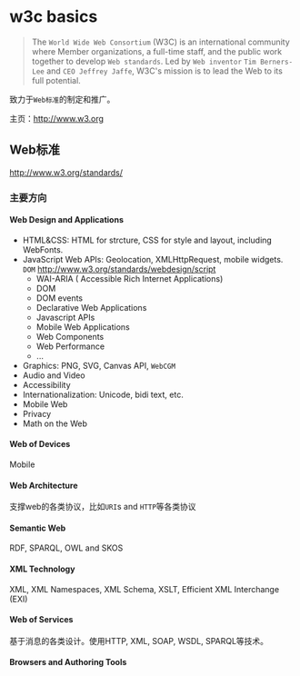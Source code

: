 # w3c basics

> The `World Wide Web Consortium` (W3C) is an international community where Member organizations, a full-time staff, and the public work together to develop `Web standards`. Led by `Web inventor` `Tim Berners-Lee` and `CEO Jeffrey Jaffe`, W3C's mission is to lead the Web to its full potential. 

致力于`Web标准`的制定和推广。

主页：<http://www.w3.org>


## Web标准

<http://www.w3.org/standards/>

### 主要方向

#### Web Design and Applications

* HTML&CSS: HTML for strcture, CSS for style and layout, including WebFonts.
* JavaScript Web APIs: Geolocation, XMLHttpRequest, mobile widgets. `DOM`
    <http://www.w3.org/standards/webdesign/script>
    * WAI-ARIA ( Accessible Rich Internet Applications)
    * DOM
    * DOM events
    * Declarative Web Applications
    * Javascript APIs
    * Mobile Web Applications
    * Web Components
    * Web Performance
    * ...
* Graphics: PNG, SVG, Canvas API, `WebCGM`
* Audio and Video
* Accessibility
* Internationalization: Unicode, bidi text, etc.
* Mobile Web
* Privacy
* Math on the Web

#### Web of Devices

Mobile

#### Web Architecture

支撑web的各类协议，比如`URI`s and `HTTP`等各类协议

#### Semantic Web

RDF, SPARQL, OWL and SKOS

#### XML Technology

XML, XML Namespaces, XML Schema, XSLT, Efficient XML Interchange (EXI)

#### Web of Services

基于消息的各类设计。使用HTTP, XML, SOAP, WSDL, SPARQL等技术。

#### Browsers and Authoring Tools



